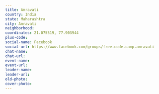 ```yaml
---
title: Amravati
country: India
state: Maharashtra
city: Amravati
neighborhood: 
coordinates: 21.075519, 77.903944
plus-code:
social-name: Facebook
social-url: https://www.facebook.com/groups/free.code.camp.amravati
chat-name:
chat-url:
event-name:
event-url:
leader-name:
leader-url:
old-photo: 
cover-photo:
---
```

